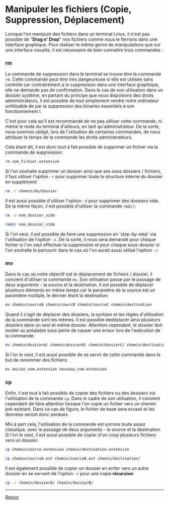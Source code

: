 # Manipuler les fichiers (Copie, Suppression, Déplacement)

Lorsque l'on manipule des fichiers dans un terminal Linux, il n'est pas possible de "**Drag n' Drop**" nos fichiers comme nous le ferrions dans une interface graphique. Pour réaliser le même genre de manipulations que sur une interface visuelle, il est nécessaire de bien connaître trois commandes :

### rm

La commande de suppression dans le terminal se trouve être la commande `rm`. Cette commande peut être très dangeureuse si elle est utilisée sans contrôle car contrairement à la suppression dans une interface graphique, elle ne demande pas de confirmation. Dans le cas de son utilisation dans un dossier système, en partant du principe que nous disposions des droits administrateurs, il est possible de tout simplement rendre notre ordinateur unitilisable de par la suppression des binaires essentiels à son fonctionnement !.

C'est pour cela qu'il est recommandé de ne pas utiliser cette commande, ni même le reste du terminal d'ailleurs, en tant qu'administrateur. De la sorte, nous sommes obligé, lors de l'utilsation de certaines commandes, de nous attribuer le temps de la commande les droits administrateurs.

Cela étant dit, il est donc tout à fait possible de supprimer un fichier via la commande de suppression:

```bash
rm nom_fichier.extension
```

Si l'on souhaite supprimer un dossier ainsi que ses sous dossiers / fichiers, il faut utiliser l'option `-r` pour supprimer toute la structure interne du dossier en supplément:

```bash
rm -r chemin/du/dossier
```

Il est aussi possible d'utiliser l'option `-d` pour supprimer des dossiers vide. De la même façon, il est possible d'utiliser la commande `rmdir`:

```bash
rm -d nom_dossier_vide

rmdir nom_dossier_vide
```

Si l'on veut, il est possible de faire une suppression en 'step-by-step' via l'utilisation de l'option `-i`. De la sorte, il nous sera demandé pour chaque fichier si l'on veut effectuer la suppression et pour chaque sous-dossier si l'on souhaite le parcourir dans le cas où l'on aurait aussi utilisé l'option `-r`.

### mv

Dans le cas où notre objectif est le déplacement de fichiers / dossier, il convient d'utiliser la commande `mv`. Son utilisation passe par le passage de deux arguments - la source et la destination. Il est possible de déplacer plusieurs éléments en même temps car le paramètre de la source est un paramètre multiple, le dernier étant la destination:

```bash
mv chemin/sourceA chemin/sourcB chemin/sourceC chemin/destination
```

Quand il s'agit de déplacer des dossiers, la syntaxe et les règles d'utilisation de la commande sont les mêmes. Il est possible dedéplacer ainsi plusieurs dossiers dans un seul et même dossier. Attention cependant, le dossier doit exister au préalable sous peine de causer une erreur lors de l'exécution de la commande:

```bash
mv chemin/dossierA/ chemin/dossierB/ chemin/dossierC/ chemin/destination/
```

Si l'on le veut, il est aussi possible de se servir de cette commande dans le but de renommer des fichiers:

```bash
mv ancien_nom.extension nouveau_nom.extension
```

### cp

Enfin, il est tout à fait possible de copier des fichiers ou des dossiers via l'utilisation de la commande `cp`. Dans le cadre de son utilisation, il convient cependant de faire attention lorsque l'on copie un fichier vers un chemin pré-existant. Dans ce cas de figure, le fichier de base sera ecrasé et les données seront donc perdues.

Mis à part cela, l'utilisation de la commande est somme toute assez classique, avec le passage de deux arguments - la source et la destination. Si l'on le veut, il est aussi possible de copier d'un coup plusieurs fichiers vers un dossier:

```bash
cp chemin/source.extension chemin/destination.extension

cp chemin/sourceA.ext chemin/sourceB.ext chemin/destination/
```

Il est également possible de copier un dossier en entier vers un autre dossier en se servant de l'option `-r` pour une copie **récursive**:

```bash
cp -r chemin/dossierA/ chemin/dossierB/
```

---

[Retour](../README.md)
